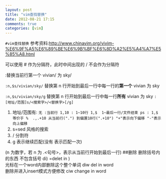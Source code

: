 ```yaml
---
layout: post
title: "vim查找替换"
date: 2012-08-21 17:15
comments: true
categories: [vim]
---
```

`#vim查找替换`
参考资料:http://www.chinavim.org/vivim-%E6%9F%A5%E6%89%BE%E6%9B%BF%E6%8D%A2%E5%A4%A7%E5%85%A8.html

 可以使用 # 作为分隔符，此时中间出现的 / 不会作为分隔符

 :替换当前行第一个 vivian/ 为 sky/

 <code>:n,$s/vivian/sky/</code> 替换第 n 行开始到最后一行中每一行的**第一个** vivian 为 sky

 <code>:n,$s/vivian/sky/g</code> 替换第 n 行开始到最后一行中每一行**所有** vivian 为 sky
`
:[地址/范围]s/<搜索字>/<替换字>[/g]
`
<!-- more -->
1. 地址/范围有:
`
 无 :当前行
 1,10 : 1~10行
 1,$  1~最后一行/文件结束 ps : 1,$ 等价于 % 
 .,.+10 从当前行(".") 到偏置10行(".+10") "+"表示向下偏移 "-"表示向上偏移 
`
2. s=sed 风格的搜索
3. / 分割符
4. g  表示继续匹配(没有 表示匹配一次)

(n 为数字，若 n 为 .<句号>，表示从当前行开始到最后一行)
##删除
删除括号内的东西 不包含括号 di) =delet in )  
光标在一个word内部删除这个整个单词 diw  del in word  
删除并进入insert模式方便修改 ciw change in word  
